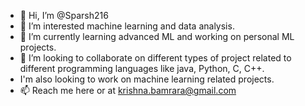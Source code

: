 - 👋 Hi, I’m @Sparsh216
- 👀 I’m interested machine learning and data analysis.
- 🌱 I’m currently learning advanced ML and working on personal ML projects.
- 💞️ I’m looking to collaborate on different types of project related to different programming languages like java, Python, C, C++.
- I'm also looking to work on machine learning related projects.
- 📫 Reach me here or at krishna.bamrara@gmail.com

<!---
Sparsh216/Sparsh216 is a ✨ special ✨ repository because its `README.md` (this file) appears on your GitHub profile.
You can click the Preview link to take a look at your changes.
--->
